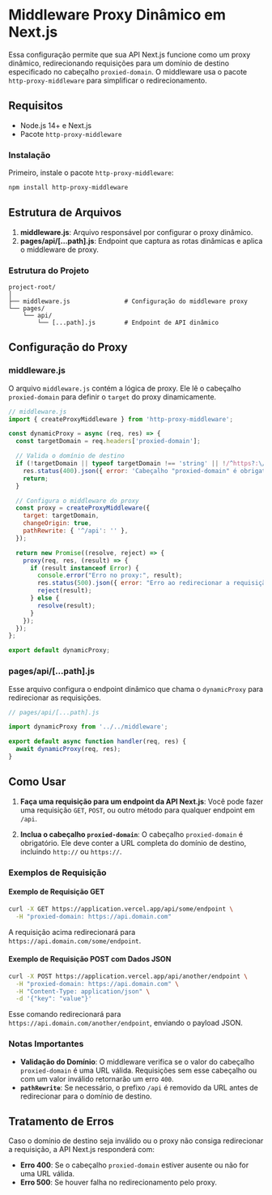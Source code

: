# Middleware Proxy Dinâmico em Next.js

Essa configuração permite que sua API Next.js funcione como um proxy dinâmico, redirecionando requisições para um domínio de destino especificado no cabeçalho `proxied-domain`. O middleware usa o pacote `http-proxy-middleware` para simplificar o redirecionamento.

## Requisitos

- Node.js 14+ e Next.js
- Pacote `http-proxy-middleware`

### Instalação

Primeiro, instale o pacote `http-proxy-middleware`:

```bash
npm install http-proxy-middleware
```

## Estrutura de Arquivos

1. **middleware.js**: Arquivo responsável por configurar o proxy dinâmico.
2. **pages/api/[...path].js**: Endpoint que captura as rotas dinâmicas e aplica o middleware de proxy.

### Estrutura do Projeto

```plaintext
project-root/
│
├── middleware.js               # Configuração do middleware proxy
└── pages/
    └── api/
        └── [...path].js        # Endpoint de API dinâmico
```

## Configuração do Proxy

### middleware.js

O arquivo `middleware.js` contém a lógica de proxy. Ele lê o cabeçalho `proxied-domain` para definir o `target` do proxy dinamicamente.

```javascript
// middleware.js
import { createProxyMiddleware } from 'http-proxy-middleware';

const dynamicProxy = async (req, res) => {
  const targetDomain = req.headers['proxied-domain'];

  // Valida o domínio de destino
  if (!targetDomain || typeof targetDomain !== 'string' || !/^https?:\/\//.test(targetDomain)) {
    res.status(400).json({ error: 'Cabeçalho "proxied-domain" é obrigatório e deve ser uma URL válida com http ou https.' });
    return;
  }

  // Configura o middleware do proxy
  const proxy = createProxyMiddleware({
    target: targetDomain,
    changeOrigin: true,
    pathRewrite: { '^/api': '' },
  });

  return new Promise((resolve, reject) => {
    proxy(req, res, (result) => {
      if (result instanceof Error) {
        console.error("Erro no proxy:", result);
        res.status(500).json({ error: "Erro ao redirecionar a requisição" });
        reject(result);
      } else {
        resolve(result);
      }
    });
  });
};

export default dynamicProxy;
```

### pages/api/[...path].js

Esse arquivo configura o endpoint dinâmico que chama o `dynamicProxy` para redirecionar as requisições.

```javascript
// pages/api/[...path].js

import dynamicProxy from '../../middleware';

export default async function handler(req, res) {
  await dynamicProxy(req, res);
}
```

## Como Usar

1. **Faça uma requisição para um endpoint da API Next.js**: Você pode fazer uma requisição `GET`, `POST`, ou outro método para qualquer endpoint em `/api`.

2. **Inclua o cabeçalho `proxied-domain`**: O cabeçalho `proxied-domain` é obrigatório. Ele deve conter a URL completa do domínio de destino, incluindo `http://` ou `https://`.

### Exemplos de Requisição

#### Exemplo de Requisição GET

```bash
curl -X GET https://application.vercel.app/api/some/endpoint \
  -H "proxied-domain: https://api.domain.com"
```

A requisição acima redirecionará para `https://api.domain.com/some/endpoint`.

#### Exemplo de Requisição POST com Dados JSON

```bash
curl -X POST https://application.vercel.app/api/another/endpoint \
  -H "proxied-domain: https://api.domain.com" \
  -H "Content-Type: application/json" \
  -d '{"key": "value"}'
```

Esse comando redirecionará para `https://api.domain.com/another/endpoint`, enviando o payload JSON.

### Notas Importantes

- **Validação do Domínio**: O middleware verifica se o valor do cabeçalho `proxied-domain` é uma URL válida. Requisições sem esse cabeçalho ou com um valor inválido retornarão um erro `400`.
- **`pathRewrite`**: Se necessário, o prefixo `/api` é removido da URL antes de redirecionar para o domínio de destino.

## Tratamento de Erros

Caso o domínio de destino seja inválido ou o proxy não consiga redirecionar a requisição, a API Next.js responderá com:

- **Erro 400**: Se o cabeçalho `proxied-domain` estiver ausente ou não for uma URL válida.
- **Erro 500**: Se houver falha no redirecionamento pelo proxy.
